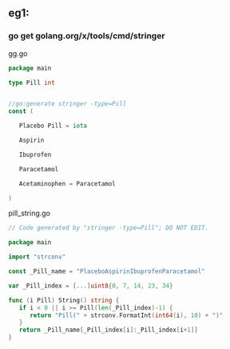 



## eg1:

### 

### go get golang.org/x/tools/cmd/stringer



gg.go

```go
package main

type Pill int


//go:generate stringer -type=Pill
const (

   Placebo Pill = iota

   Aspirin

   Ibuprofen

   Paracetamol

   Acetaminophen = Paracetamol

)
```



pill_string.go

```go
// Code generated by "stringer -type=Pill"; DO NOT EDIT.

package main

import "strconv"

const _Pill_name = "PlaceboAspirinIbuprofenParacetamol"

var _Pill_index = [...]uint8{0, 7, 14, 23, 34}

func (i Pill) String() string {
   if i < 0 || i >= Pill(len(_Pill_index)-1) {
      return "Pill(" + strconv.FormatInt(int64(i), 10) + ")"
   }
   return _Pill_name[_Pill_index[i]:_Pill_index[i+1]]
}
```

